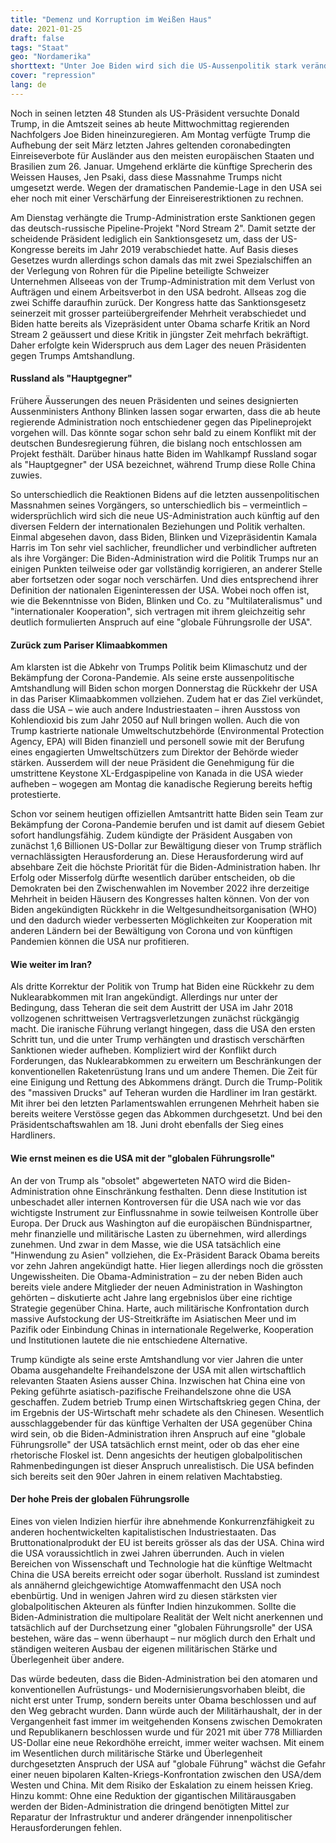 ```yaml
---
title: "Demenz und Korruption im Weißen Haus"
date: 2021-01-25
draft: false
tags: "Staat"
geo: "Nordamerika"
shorttext: "Unter Joe Biden wird sich die US-Aussenpolitik stark verändern. Doch was ist von ihm zu erwarten? Fragen wir lieber wie werden sich die Falken auswirken?"
cover: "repression"
lang: de
---
```


Noch in seinen letzten 48 Stunden als US-Präsident versuchte Donald Trump, in die Amtszeit seines ab heute Mittwochmittag regierenden Nachfolgers Joe Biden hineinzuregieren. Am Montag verfügte Trump die Aufhebung der seit März letzten Jahres geltenden coronabedingten Einreiseverbote für Ausländer aus den meisten europäischen Staaten und Brasilien zum 26. Januar. Umgehend erklärte die künftige Sprecherin des Weissen Hauses, Jen Psaki, dass diese Massnahme Trumps nicht umgesetzt werde. Wegen der dramatischen Pandemie-Lage in den USA sei eher noch mit einer Verschärfung der Einreiserestriktionen zu rechnen.

Am Dienstag verhängte die Trump-Administration erste Sanktionen gegen das deutsch-russische Pipeline-Projekt "Nord Stream 2". Damit setzte der scheidende Präsident lediglich ein Sanktionsgesetz um, dass der US-Kongresse bereits im Jahr 2019 verabschiedet hatte. Auf Basis dieses Gesetzes wurdn allerdings schon damals das mit zwei Spezialschiffen an der Verlegung von Rohren für die Pipeline beteiligte Schweizer Unternehmen Allseeas von der Trump-Administration mit dem Verlust von Aufträgen und einem Arbeitsverbot in den USA bedroht. Allseas zog die zwei Schiffe daraufhin zurück. Der Kongress hatte das Sanktionsgesetz seinerzeit mit grosser parteiübergreifender Mehrheit verabschiedet und Biden hatte bereits als Vizepräsident unter Obama scharfe Kritik an Nord Stream 2 geäussert und diese Kritik in jüngster Zeit mehrfach bekräftigt. Daher erfolgte kein Widerspruch aus dem Lager des neuen Präsidenten gegen Trumps Amtshandlung.

#### Russland als "Hauptgegner"

Frühere Äusserungen des neuen Präsidenten und seines designierten Aussenministers Anthony Blinken lassen sogar erwarten, dass die ab heute regierende Administration noch entschiedener gegen das Pipelineprojekt vorgehen will. Das könnte sogar schon sehr bald zu einem Konflikt mit der deutschen Bundesregierung führen, die bislang noch entschlossen am Projekt festhält. Darüber hinaus hatte Biden im Wahlkampf Russland sogar als "Hauptgegner" der USA bezeichnet, während Trump diese Rolle China zuwies.

So unterschiedlich die Reaktionen Bidens auf die letzten aussenpolitischen Massnahmen seines Vorgängers, so unterschiedlich bis – vermeintlich – widersprüchlich wird sich die neue US-Administration auch künftig auf den diversen Feldern der internationalen Beziehungen und Politik verhalten. Einmal abgesehen davon, dass Biden, Blinken und Vizepräsidentin Kamala Harris im Ton sehr viel sachlicher, freundlicher und verbindlicher auftreten als ihre Vorgänger: Die Biden-Administration wird die Politik Trumps nur an einigen Punkten teilweise oder gar vollständig korrigieren, an anderer Stelle aber fortsetzen oder sogar noch verschärfen. Und dies entsprechend ihrer Definition der nationalen Eigeninteressen der USA. Wobei noch offen ist, wie die Bekenntnisse von Biden, Blinken und Co. zu "Multilateralismus" und "internationaler Kooperation", sich vertragen mit ihrem gleichzeitig sehr deutlich formulierten Anspruch auf eine "globale Führungsrolle der USA".

#### Zurück zum Pariser Klimaabkommen

Am klarsten ist die Abkehr von Trumps Politik beim Klimaschutz und der Bekämpfung der Corona-Pandemie. Als seine erste aussenpolitische Amtshandlung will Biden schon morgen Donnerstag die Rückkehr der USA in das Pariser Klimaabkommen vollziehen. Zudem hat er das Ziel verkündet, dass die USA – wie auch andere Industriestaaten – ihren Ausstoss von Kohlendioxid bis zum Jahr 2050 auf Null bringen wollen. Auch die von Trump kastrierte nationale Umweltschutzbehörde (Environmental Protection Agency, EPA) will Biden finanziell und personell sowie mit der Berufung eines engagierten Umweltschützers zum Direktor der Behörde wieder stärken. Ausserdem will der neue Präsident die Genehmigung für die umstrittene Keystone XL-Erdgaspipeline von Kanada in die USA wieder aufheben – wogegen am Montag die kanadische Regierung bereits heftig protestierte.

Schon vor seinem heutigen offiziellen Amtsantritt hatte Biden sein Team zur Bekämpfung der Corona-Pandemie berufen und ist damit auf diesem Gebiet sofort handlungsfähig. Zudem kündigte der Präsident Ausgaben von zunächst 1,6 Billionen US-Dollar zur Bewältigung dieser von Trump sträflich vernachlässigten Herausforderung an. Diese Herausforderung wird auf absehbare Zeit die höchste Priorität für die Biden-Administration haben. Ihr Erfolg oder Misserfolg dürfte wesentlich darüber entscheiden, ob die Demokraten bei den Zwischenwahlen im November 2022 ihre derzeitige Mehrheit in beiden Häusern des Kongresses halten können. Von der von Biden angekündigten Rückkehr in die Weltgesundheitsorganisation (WHO) und den dadurch wieder verbesserten Möglichkeiten zur Kooperation mit anderen Ländern bei der Bewältigung von Corona und von künftigen Pandemien können die USA nur profitieren.

#### Wie weiter im Iran?

Als dritte Korrektur der Politik von Trump hat Biden eine Rückkehr zu dem Nuklearabkommen mit Iran angekündigt. Allerdings nur unter der Bedingung, dass Teheran die seit dem Austritt der USA im Jahr 2018 vollzogenen schrittweisen Vertragsverletzungen zunächst rückgängig macht. Die iranische Führung verlangt hingegen, dass die USA den ersten Schritt tun, und die unter Trump verhängten und drastisch verschärften Sanktionen wieder aufheben. Kompliziert wird der Konflikt durch Forderungen, das Nuklearabkommen zu erweitern um Beschränkungen der konventionellen Raketenrüstung Irans und um andere Themen. Die Zeit für eine Einigung und Rettung des Abkommens drängt. Durch die Trump-Politik des "massiven Drucks" auf Teheran wurden die Hardliner im Iran gestärkt. Mit ihrer bei den letzten Parlamentswahlen errungenen Mehrheit haben sie bereits weitere Verstösse gegen das Abkommen durchgesetzt. Und bei den Präsidentschaftswahlen am 18. Juni droht ebenfalls der Sieg eines Hardliners.

#### Wie ernst meinen es die USA mit der "globalen Führungsrolle"

An der von Trump als "obsolet" abgewerteten NATO wird die Biden-Administration ohne Einschränkung festhalten. Denn diese Institution ist unbeschadet aller internen Kontroversen für die USA nach wie vor das wichtigste Instrument zur Einflussnahme in sowie teilweisen Kontrolle über Europa. Der Druck aus Washington auf die europäischen Bündnispartner, mehr finanzielle und militärische Lasten zu übernehmen, wird allerdings zunehmen. Und zwar in dem Masse, wie die USA tatsächlich eine "Hinwendung zu Asien" vollziehen, die Ex-Präsident Barack Obama bereits vor zehn Jahren angekündigt hatte. Hier liegen allerdings noch die grössten Ungewissheiten. Die Obama-Administration – zu der neben Biden auch bereits viele andere Mitglieder der neuen Administration in Washington gehörten – diskutierte acht Jahre lang ergebnislos über eine richtige Strategie gegenüber China. Harte, auch militärische Konfrontation durch massive Aufstockung der US-Streitkräfte im Asiatischen Meer und im Pazifik oder Einbindung Chinas in internationale Regelwerke, Kooperation und Institutionen lautete die nie entschiedene Alternative.

Trump kündigte als seine erste Amtshandlung vor vier Jahren die unter Obama ausgehandelte Freihandelszone der USA mit allen wirtschaftlich relevanten Staaten Asiens ausser China. Inzwischen hat China eine von Peking geführte asiatisch-pazifische Freihandelszone ohne die USA geschaffen. Zudem betrieb Trump einen Wirtschaftskrieg gegen China, der im Ergebnis der US-Wirtschaft mehr schadete als den Chinesen. Wesentlich ausschlaggebender für das künftige Verhalten der USA gegenüber China wird sein, ob die Biden-Administration ihren Anspruch auf eine "globale Führungsrolle" der USA tatsächlich ernst meint, oder ob das eher eine rhetorische Floskel ist. Denn angesichts der heutigen globalpolitischen Rahmenbedingungen ist dieser Anspruch unrealistisch. Die USA befinden sich bereits seit den 90er Jahren in einem relativen Machtabstieg.

#### Der hohe Preis der globalen Führungsrolle

Eines von vielen Indizien hierfür ihre abnehmende Konkurrenzfähigkeit zu anderen hochentwickelten kapitalistischen Industriestaaten. Das Bruttonationalprodukt der EU ist bereits grösser als das der USA. China wird die USA voraussichtlich in zwei Jahren überrunden. Auch in vielen Bereichen von Wissenschaft und Technologie hat die künftige Weltmacht China die USA bereits erreicht oder sogar überholt. Russland ist zumindest als annähernd gleichgewichtige Atomwaffenmacht den USA noch ebenbürtig. Und in wenigen Jahren wird zu diesen stärksten vier globalpolitischen Akteuren als fünfter Indien hinzukommen. Sollte die Biden-Administration die multipolare Realität der Welt nicht anerkennen und tatsächlich auf der Durchsetzung einer "globalen Führungsrolle" der USA bestehen, wäre das – wenn überhaupt – nur möglich durch den Erhalt und ständigen weiteren Ausbau der eigenen militärischen Stärke und Überlegenheit über andere.

Das würde bedeuten, dass die Biden-Administration bei den atomaren und konventionellen Aufrüstungs- und Modernisierungsvorhaben bleibt, die nicht erst unter Trump, sondern bereits unter Obama beschlossen und auf den Weg gebracht wurden. Dann würde auch der Militärhaushalt, der in der Vergangenheit fast immer im weitgehenden Konsens zwischen Demokraten und Republikanern beschlossen wurde und für 2021 mit über 778 Milliarden US-Dollar eine neue Rekordhöhe erreicht, immer weiter wachsen. Mit einem im Wesentlichen durch militärische Stärke und Überlegenheit durchgesetzten Anspruch der USA auf "globale Führung" wächst die Gefahr einer neuen bipolaren Kalten-Kriegs-Konfrontation zwischen den USA/dem Westen und China. Mit dem Risiko der Eskalation zu einem heissen Krieg. Hinzu kommt: Ohne eine Reduktion der gigantischen Militärausgaben werden der Biden-Administration die dringend benötigten Mittel zur Reparatur der Infrastruktur und anderer drängender innenpolitischer Herausforderungen fehlen.
